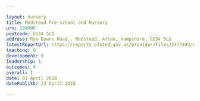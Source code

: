 ```yaml
---

layout: nursery
title: Medstead Pre-school and Nursery
urn: 109996
postcode: GU34 5LG
address: Roe Downs Road,, Medstead, Alton, Hampshire, GU34 5LG
latestReportUrl: https://reports.ofsted.gov.uk/provider/files/2477449/urn/109996.pdf
teaching: 0
development: 0
leadership: 1
outcomes: 0
overall: 1
date: 01 April 2018 
datePublish: 23 April 2015

---
```

